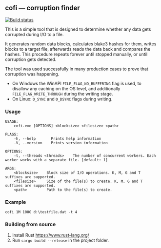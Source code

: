 ## **cofi** — corruption finder

[![Build status](https://ci.appveyor.com/api/projects/status/6778kw234wjcaf9p?svg=true)](https://ci.appveyor.com/project/yandexx/cofi)

This is a simple tool that is designed to determine whether any data gets corrupted during I/O to a file.

It generates random data blocks, calculates blake3 hashes for them, writes blocks to a target file, afterwards reads the data back and compares the hashes. This procedure repeats forever until stopped manually, or until corruption gets detected.

The tool was used successfully in many production cases to prove that corruption was happening.

* On Windows the WinAPI `FILE_FLAG_NO_BUFFERING` flag is used, to disallow any caching on the OS level, and additionally `FILE_FLAG_WRITE_THROUGH` during the writing stage.
* On Linux: `O_SYNC` and `O_DSYNC` flags during writing.

### Usage

```
USAGE:
    cofi.exe [OPTIONS] <blocksize> <filesize> <path>

FLAGS:
    -h, --help       Prints help information
    -V, --version    Prints version information

OPTIONS:
    -t, --threads <threads>    The number of concurrent workers. Each worker works with a separate file. [default: 1]

ARGS:
    <blocksize>    Block size of I/O operations. K, M, G and T suffixes are supported.
    <filesize>     Size of the file(s) to create. K, M, G and T suffixes are supported.
    <path>         Path to the file(s) to create.
```

### Example

`cofi 1M 100G d:\testfile.dat -t 4`

### Building from source

1. Install Rust https://www.rust-lang.org/
2. Run `cargo build --release` in the project folder.

